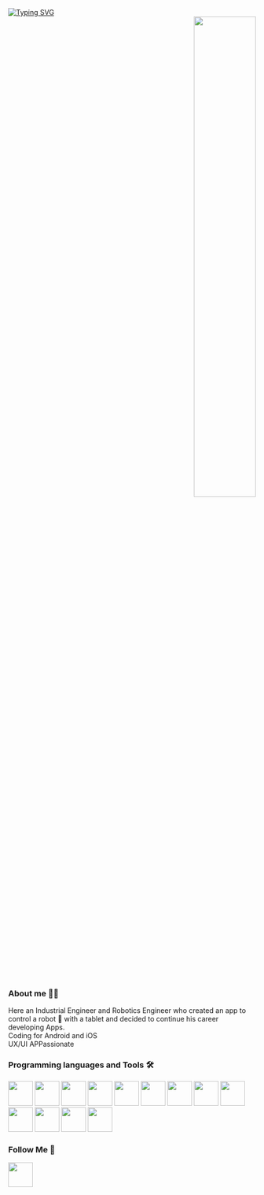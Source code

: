 <div align="left">
<a href="https://git.io/typing-svg"><img src="https://readme-typing-svg.demolab.com?font=Fira+Code&pause=50&color=57383D&multiline=true&repeat=false&random=false&width=435&height=100&lines=Hello+I'm+Jose+Artacho.;+I'm+a+Native+Mobile+App+Developer." alt="Typing SVG" /></a>
</div>
<div align="right">
<img src="https://raw.githubusercontent.com/jose-artacho/jose-artacho/main/Assets/build_app.gif" width="50%">
</div>

### About me 👨‍💻
Here an Industrial Engineer and Robotics Engineer who created an app to control a robot 🤖 with a tablet and decided to continue his career developing Apps.<br/>
Coding for Android and iOS<br/>
UX/UI APPassionate<br/>

### Programming languages and Tools 🛠️
<p align="left">
<img src="https://cdn.jsdelivr.net/gh/devicons/devicon@latest/icons/android/android-original.svg" width="50px">
<img src="https://cdn.jsdelivr.net/gh/devicons/devicon@latest/icons/androidstudio/androidstudio-original.svg" width="50px">
<img src="https://cdn.jsdelivr.net/gh/devicons/devicon@latest/icons/kotlin/kotlin-original.svg" width="50px">
<img src="https://cdn.jsdelivr.net/gh/devicons/devicon@latest/icons/jetpackcompose/jetpackcompose-original.svg" width="50px">       
<img src="https://cdn.jsdelivr.net/gh/devicons/devicon@latest/icons/java/java-original-wordmark.svg" width="50px">
<img src="https://cdn.jsdelivr.net/gh/devicons/devicon@latest/icons/gradle/gradle-original.svg" width="50px">

<img src="https://cdn.jsdelivr.net/gh/devicons/devicon@latest/icons/apple/apple-original.svg" width="50px">
<img src="https://cdn.jsdelivr.net/gh/devicons/devicon@latest/icons/xcode/xcode-original.svg" width="50px">      
<img src="https://cdn.jsdelivr.net/gh/devicons/devicon@latest/icons/swift/swift-original.svg" width="50px">
<img src="https://cdn.jsdelivr.net/gh/devicons/devicon@latest/icons/objectivec/objectivec-plain.svg" width="50px">

<img src="https://cdn.jsdelivr.net/gh/devicons/devicon@latest/icons/git/git-original.svg" width="50px">
<img src="https://cdn.jsdelivr.net/gh/devicons/devicon@latest/icons/firebase/firebase-original.svg" width="50px">
<img src="https://cdn.jsdelivr.net/gh/devicons/devicon@latest/icons/jira/jira-original-wordmark.svg" width="50px">
</p>

### Follow Me 📱
<a href = 'https://www.linkedin.com/in/josegonzalezartacho'> <img src="https://cdn.jsdelivr.net/gh/devicons/devicon@latest/icons/linkedin/linkedin-original.svg" width="50px"></a> 

